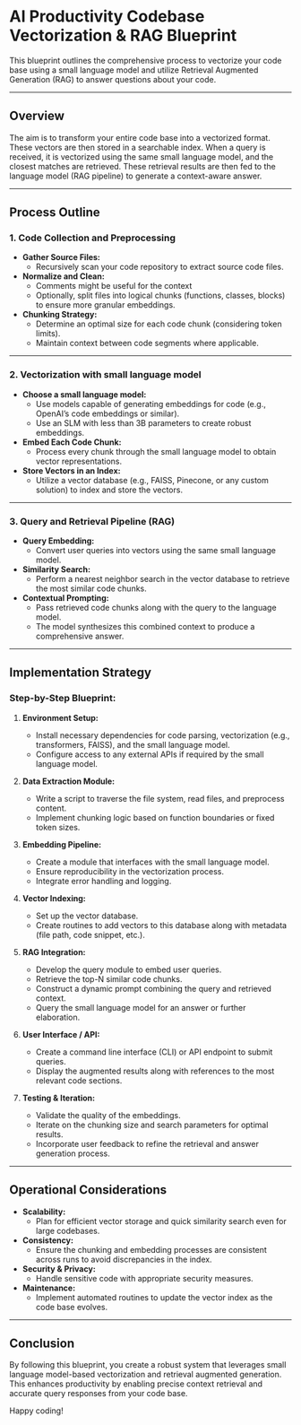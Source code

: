 # AI Productivity Codebase Vectorization & RAG Blueprint

This blueprint outlines the comprehensive process to vectorize your code base using a small language model and utilize Retrieval Augmented Generation (RAG) to answer questions about your code.

---

## Overview

The aim is to transform your entire code base into a vectorized format. These vectors are then stored in a searchable index. When a query is received, it is vectorized using the same small language model, and the closest matches are retrieved. These retrieval results are then fed to the language model (RAG pipeline) to generate a context-aware answer.

---

## Process Outline

### 1. Code Collection and Preprocessing
- **Gather Source Files:**
  - Recursively scan your code repository to extract source code files.
- **Normalize and Clean:**
  - Comments might be useful for the context
  - Optionally, split files into logical chunks (functions, classes, blocks) to ensure more granular embeddings.
- **Chunking Strategy:**
  - Determine an optimal size for each code chunk (considering token limits).
  - Maintain context between code segments where applicable.

---

### 2. Vectorization with small language model
- **Choose a small language model:**
  - Use models capable of generating embeddings for code (e.g., OpenAI’s code embeddings or similar).
  - Use an SLM with less than 3B parameters to create robust embeddings.
- **Embed Each Code Chunk:**
  - Process every chunk through the small language model to obtain vector representations.
- **Store Vectors in an Index:**
  - Utilize a vector database (e.g., FAISS, Pinecone, or any custom solution) to index and store the vectors.

---

### 3. Query and Retrieval Pipeline (RAG)
- **Query Embedding:**
  - Convert user queries into vectors using the same small language model.
- **Similarity Search:**
  - Perform a nearest neighbor search in the vector database to retrieve the most similar code chunks.
- **Contextual Prompting:**
  - Pass retrieved code chunks along with the query to the language model.
  - The model synthesizes this combined context to produce a comprehensive answer.

---

## Implementation Strategy

### Step-by-Step Blueprint:
1. **Environment Setup:**
   - Install necessary dependencies for code parsing, vectorization (e.g., transformers, FAISS), and the small language model.
   - Configure access to any external APIs if required by the small language model.

2. **Data Extraction Module:**
   - Write a script to traverse the file system, read files, and preprocess content.
   - Implement chunking logic based on function boundaries or fixed token sizes.

3. **Embedding Pipeline:**
   - Create a module that interfaces with the small language model.
   - Ensure reproducibility in the vectorization process.
   - Integrate error handling and logging.

4. **Vector Indexing:**
   - Set up the vector database.
   - Create routines to add vectors to this database along with metadata (file path, code snippet, etc.).

5. **RAG Integration:**
   - Develop the query module to embed user queries.
   - Retrieve the top-N similar code chunks.
   - Construct a dynamic prompt combining the query and retrieved context.
   - Query the small language model for an answer or further elaboration.

6. **User Interface / API:**
   - Create a command line interface (CLI) or API endpoint to submit queries.
   - Display the augmented results along with references to the most relevant code sections.

7. **Testing & Iteration:**
   - Validate the quality of the embeddings.
   - Iterate on the chunking size and search parameters for optimal results.
   - Incorporate user feedback to refine the retrieval and answer generation process.

---

## Operational Considerations

- **Scalability:**
  - Plan for efficient vector storage and quick similarity search even for large codebases.
- **Consistency:**
  - Ensure the chunking and embedding processes are consistent across runs to avoid discrepancies in the index.
- **Security & Privacy:**
  - Handle sensitive code with appropriate security measures.
- **Maintenance:**
  - Implement automated routines to update the vector index as the code base evolves.

---

## Conclusion

By following this blueprint, you create a robust system that leverages small language model-based vectorization and retrieval augmented generation. This enhances productivity by enabling precise context retrieval and accurate query responses from your code base.

Happy coding!
